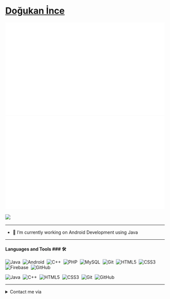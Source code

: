 # [Doğukan İnce](https://github.com/dogukanincee/dogukanincee)

![](https://github.com/dogukanincee/dogukanincee/blob/master/generated/overview.svg)
![](https://github.com/dogukanincee/dogukanincee/blob/master/generated/languages.svg)

![](https://komarev.com/ghpvc/?username=dogukanincee&label=Profile+Views)

---

- 🔭 I’m currently working on Android Development using Java
  
  
---

#### Languages and Tools ### 🛠 &nbsp;

![Java](https://img.shields.io/badge/-Java-5B4638?style=flat-square&logo=java&logoColor=ffffff)&nbsp;
![Android](https://img.shields.io/badge/-Android%20Studio-a4c639?style=flat-square&logo=android-studio&logoColor=ffffff)&nbsp;
![C++](https://img.shields.io/badge/-C++-4e77d5?style=flat-square&logo=c%2B%2B&logoColor=ffffff)&nbsp;
![PHP](https://img.shields.io/badge/-PHP-3776AB?style=flat-square&logo=php&logoColor=ffffff)&nbsp;
![MySQL](https://img.shields.io/badge/-MySQL-e5ac07?style=flat-square&logo=mysql&logoColor=ffffff)&nbsp;
![Git](https://img.shields.io/badge/-Git-%23F05032?style=flat-square&logo=git&logoColor=%23ffffff)&nbsp;
![HTML5](https://img.shields.io/badge/-HTML5-%23E44D27?style=flat-square&logo=html5&logoColor=ffffff)&nbsp;
![CSS3](https://img.shields.io/badge/-CSS3-%231572B6?style=flat-square&logo=css3)&nbsp;
![Firebase](https://img.shields.io/badge/-Firebase-FFCA28?style=flat-square&logo=firebase&logoColor=ffffff)&nbsp;
![GitHub](https://img.shields.io/badge/-GitHub-181717?style=flat-square&logo=github)&nbsp;

![Java](https://img.shields.io/badge/-Java-05122A?style=flat&logo=Java&logoColor=FFA518)&nbsp;
![C++](https://img.shields.io/badge/-C++-05122A?style=flat&logo=C%2B%2B&logoColor=00599C)&nbsp;
![HTML5](https://img.shields.io/badge/-HTML-05122A?style=flat&logo=HTML5)&nbsp;
![CSS3](https://img.shields.io/badge/-CSS-05122A?style=flat&logo=CSS3&logoColor=1572B6)&nbsp;
![Git](https://img.shields.io/badge/-Git-05122A?style=flat&logo=git)&nbsp;
![GitHub](https://img.shields.io/badge/-GitHub-05122A?style=flat&logo=github)&nbsp;

---  
  
<details>
  
  <summary>Contact me via</summary>
  
  </br>
    <a href="https://dogukanince.com.tr/">
  <img align="left" alt="https://dogukanince.com.tr/ | Twitter" width="22px" src="https://www.flaticon.com/svg/vstatic/svg/431/431979.svg?token=exp=1614793457~hmac=25d8ced8bc8e2e8d2bc4f6a2e3d76113" />
  </a>
    <a href="https://www.linkedin.com/in/dogukanincee/">
  <img align="left" alt="https://www.linkedin.com/in/dogukanincee/ | LinkedIn" width="22px" src="https://www.flaticon.com/svg/vstatic/svg/174/174857.svg?token=exp=1614793183~hmac=bd5625acb802dfb0c2980ee4cffd7eb1" />
  </a>
   <a href="https://www.instagram.com/dogukanincee/">
  <img align="left" alt="https://www.instagram.com/dogukanincee/ | Instagram" width="22px" src="https://www.flaticon.com/svg/vstatic/svg/2111/2111463.svg?token=exp=1614793248~hmac=966c1c1fc56d1905db66a8af3e4d9dfc" /
  </a>
  <a href="https://twitter.com/dogukanincee/">
  <img align="left" alt="https://twitter.com/dogukanincee/ | Twitter" width="22px" src="https://www.flaticon.com/svg/vstatic/svg/733/733579.svg?token=exp=1614793296~hmac=d8ec129cc1fe055192fd1d7976ea9d51" />
  </a>
  
</details>
